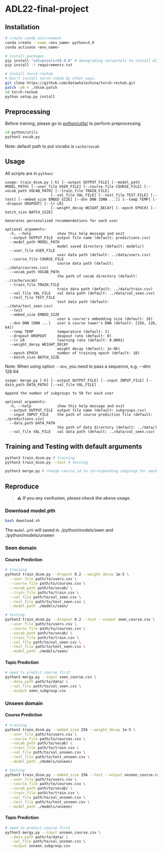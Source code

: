 # ADL22-final-project

## Installation
```bash
# create conda environment
conda create --name <env_name> python=3.9
conda activate <env_name>

# install packages
pip install "setuptools<58.0.0" # downgrading setuptools to install ml_metrics
pip install -r requirements.txt

# install torch-rechub
# Don't install torch-rehub by other ways.
git clone https://github.com/datawhalechina/torch-rechub.git
patch -p0 < ./dssm.patch
cd torch-rechub
python setup.py install
```

## Preprocessing
Before training, please go to [python/utils/](https://github.com/hsuck/ADL22-final-project/tree/ricky/python/utils) to perform preprocessing.
```bash
cd python/utils
python3 vocab.py
```
Note: default path to put vocabs is `cache/vocab`
## Usage
All scripts are in `python/`
```text
usage: train_dssm.py [-h] [--output OUTPUT_FILE] [--model_path MODEL_PATH] [--user_file USER_FILE] [--course_file COURSE_FILE] [--vocab_path VOCAB_PATH] [--train_file TRAIN_FILE]
                     [--val_file VAL_FILE] [--test_file TEST_FILE] [--test] [--embed_size EMBED_SIZE] [--dnn DNN [DNN ...]] [--temp TEMP] [--dropout DROPOUT] [--lr LR]
                     [--weight_decay WEIGHT_DECAY] [--epoch EPOCH] [--batch_size BATCH_SIZE]

Generates personalized recommendations for each user

optional arguments:
  -h, --help            show this help message and exit
  --output OUTPUT_FILE  output file name (default: predictions.csv)
  --model_path MODEL_PATH
                        model saved directory (default: models/)
  --user_file USER_FILE
                        user data path (default: ../data/users.csv)
  --course_file COURSE_FILE
                        course data path (default: ../data/courses.csv)
  --vocab_path VOCAB_PATH
                        the path of vocab directory (default: ../cache/vocab)
  --train_file TRAIN_FILE
                        train data path (default: ../data/train.csv)
  --val_file VAL_FILE   val data path (default: ../data/val_seen.csv)
  --test_file TEST_FILE
                        test data path (default: ../data/test_seen.csv)
  --test
  --embed_size EMBED_SIZE
                        user & course's embedding size (default: 16)
  --dnn DNN [DNN ...]   user & course tower's DNN (default: [256, 128, 64])
  --temp TEMP           temperature (default: 1)
  --dropout DROPOUT     doupout rate (default: 0)
  --lr LR               learning rate (default: 0.0001)
  --weight_decay WEIGHT_DECAY
                        weight decay (default: 1e-06)
  --epoch EPOCH         number of training epoch (default: 10)
  --batch_size BATCH_SIZE
```
Note: When using option `--dnn`, you need to pass a sequence, e.g. --dnn 128 64
```text
usage: merge.py [-h] [--output OUTPUT_FILE] [--input INPUT_FILE] [--data_path DATA_PATH] [--val_file VAL_FILE]

Append the number of subgroups to 50 for each user

optional arguments:
  -h, --help            show this help message and exit
  --output OUTPUT_FILE  output file name (default: subgroups.csv)
  --input INPUT_FILE    the path of course prediction file (default: ./predictions.csv)
  --data_path DATA_PATH
                        the path of data directory (default: ../data/)
  --val_file VAL_FILE   val data path (default: ../data/val_seen.csv)
```

## Training and Testing with default arguments
```bash
python3 train_dssm.py # training
python3 train_dssm.py --test # testing

python3 merge.py # change course_id to corresponding subgroup for each user
```

## Reproduce
> :warning: **If you any confusion, please check the above usage.**

### Download model.pth
```bash
bash download.sh
```
The `model.pth` will saved in ./python/models/seen and ./python/models/unseen
### Seen domain 
#### Course Prediction
```bash
# training
python3 train_dssm.py --dropout 0.2 --weight_decay 1e-5 \
  --user_file path/to/users.csv \
  --course_file path/to/courses.csv \
  --vocab_path path/to/vocab/ \
  --train_file path/to/train.csv \
  --val_file path/to/val_seen.csv \
  --test_file path/to/test_seen.csv \
  --model_path ./models/seen/

# testing
python3 train_dssm.py --dropout 0.2 --test --output seen_course.csv \
  --user_file path/to/users.csv \
  --course_file path/to/courses.csv \
  --vocab_path path/to/vocab/ \
  --train_file path/to/train.csv \
  --val_file path/to/val_seen.csv \
  --test_file path/to/test_seen.csv \
  --model_path ./models/seen/
```
#### Topic Prediction
```bash
# need to predict course first
python3 mergy.py --input seen_course.csv \
  --data_path path/to/data/ \
  --val_file path/to/val_seen.csv \
  --output seen_subgroup.csv
```

### Unseen domain 
#### Course Prediction
```bash
# training
python3 train_dssm.py --embed_size 256 --weight_decay 1e-5 \
  --user_file path/to/users.csv \
  --course_file path/to/courses.csv \
  --vocab_path path/to/vocab/ \
  --train_file path/to/train.csv \
  --val_file path/to/val_unseen.csv \
  --test_file path/to/test_unseen.csv \
  --model_path ./models/unseen/

# testing
python3 train_dssm.py --embed_size 256 --test --output unseen_course.csv \
  --user_file path/to/users.csv \
  --course_file path/to/courses.csv \
  --vocab_path path/to/vocab/ \
  --train_file path/to/train.csv \
  --val_file path/to/val_unseen.csv \
  --test_file path/to/test_unseen.csv \
  --model_path ./models/unseen/
```
#### Topic Prediction
```bash
# need to predict course first
python3 mergy.py --input unseen_course.csv \
  --data_path path/to/data/ \
  --val_file path/to/val_unseen.csv \
  --output unseen_subgroup.csv
```
